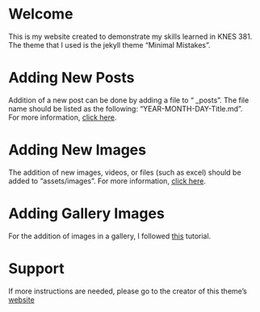 # Welcome
This is my website created to demonstrate my skills learned in KNES 381.  
The theme that I used is the jekyll theme “Minimal Mistakes”.

# Adding New Posts
Addition of a new post can be done by adding a file to “ _posts”. The file name should be listed as the following: “YEAR-MONTH-DAY-Title.md”.   
For more information, [click here](https://mmistakes.github.io/minimal-mistakes/docs/posts/).

# Adding New Images
The addition of new images, videos, or files (such as excel) should be added to “assets/images”.
For more information, [click here](https://mmistakes.github.io/minimal-mistakes/post%20formats/post-image-standard/).

# Adding Gallery Images
For the addition of images in a gallery, I followed [this](https://mmistakes.github.io/minimal-mistakes/post%20formats/post-gallery/) tutorial.

# Support
If more instructions are needed, please go to the creator of this theme’s [website](https://mmistakes.github.io/minimal-mistakes/)
